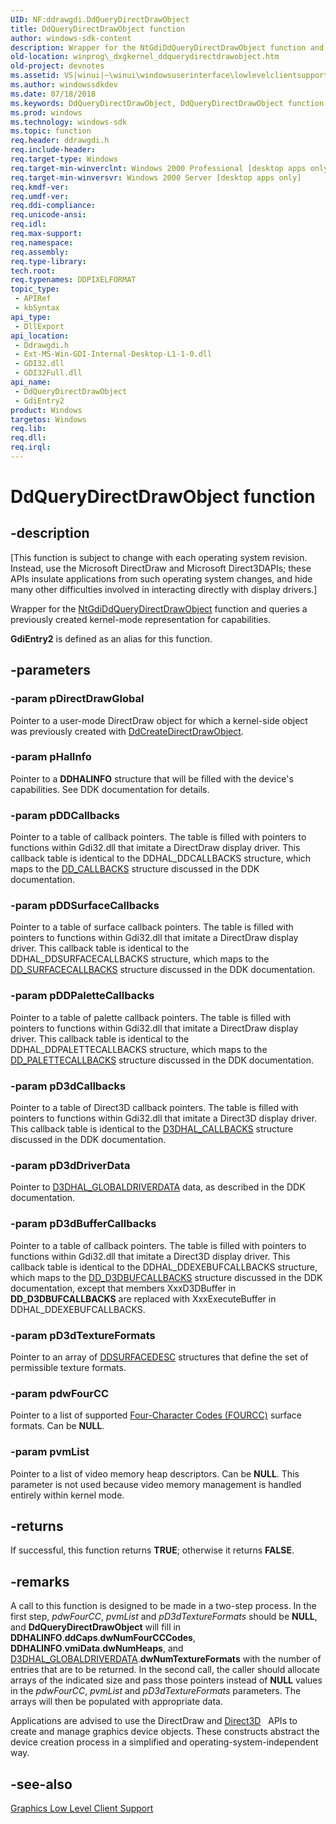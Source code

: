 ```yaml
---
UID: NF:ddrawgdi.DdQueryDirectDrawObject
title: DdQueryDirectDrawObject function
author: windows-sdk-content
description: Wrapper for the NtGdiDdQueryDirectDrawObject function and queries a previously created kernel-mode representation for capabilities. GdiEntry2 is defined as an alias for this function.
old-location: winprog\_dxgkernel_ddquerydirectdrawobject.htm
old-project: devnotes
ms.assetid: VS|winui|~\winui\windowsuserinterface\lowlevelclientsupport\graphics\ddquerydirectdrawobject.htm
ms.author: windowssdkdev
ms.date: 07/18/2018
ms.keywords: DdQueryDirectDrawObject, DdQueryDirectDrawObject function [Windows API], GdiEntry2, _dxgkernel_ddquerydirectdrawobject, ddrawgdi/DdQueryDirectDrawObject, ddrawgdi/GdiEntry2, winprog._dxgkernel_ddquerydirectdrawobject, winui._dxgkernel_ddquerydirectdrawobject
ms.prod: windows
ms.technology: windows-sdk
ms.topic: function
req.header: ddrawgdi.h
req.include-header: 
req.target-type: Windows
req.target-min-winverclnt: Windows 2000 Professional [desktop apps only]
req.target-min-winversvr: Windows 2000 Server [desktop apps only]
req.kmdf-ver: 
req.umdf-ver: 
req.ddi-compliance: 
req.unicode-ansi: 
req.idl: 
req.max-support: 
req.namespace: 
req.assembly: 
req.type-library: 
tech.root: 
req.typenames: DDPIXELFORMAT
topic_type:
 - APIRef
 - kbSyntax
api_type:
 - DllExport
api_location:
 - Ddrawgdi.h
 - Ext-MS-Win-GDI-Internal-Desktop-L1-1-0.dll
 - GDI32.dll
 - GDI32Full.dll
api_name:
 - DdQueryDirectDrawObject
 - GdiEntry2
product: Windows
targetos: Windows
req.lib: 
req.dll: 
req.irql: 
---
```


# DdQueryDirectDrawObject function


## -description


<p class="CCE_Message">[This function is subject to change with each operating system revision. Instead, use the Microsoft DirectDraw and Microsoft Direct3DAPIs; these APIs insulate applications from such operating system changes, and hide many other difficulties involved in interacting directly with display drivers.]

Wrapper for the <a href="https://msdn.microsoft.com/library/ms648693(v=VS.85).aspx">NtGdiDdQueryDirectDrawObject</a> function and queries a previously created kernel-mode representation for capabilities.


<b>GdiEntry2</b> is defined as an alias for this function.


## -parameters




### -param pDirectDrawGlobal

Pointer to a user-mode DirectDraw object for which a kernel-side object was previously created with <a href="https://msdn.microsoft.com/library/ms648435(v=VS.85).aspx">DdCreateDirectDrawObject</a>.


### -param pHalInfo

Pointer to a <b>DDHALINFO</b> structure that will be filled with the device's capabilities. See DDK documentation for details.


### -param pDDCallbacks

Pointer to a table of callback pointers. The table is filled with pointers to functions within Gdi32.dll that imitate a DirectDraw display driver. This callback table is identical to the DDHAL_DDCALLBACKS structure, which maps to the <a href="https://msdn.microsoft.com/library/windows/hardware/ff550485">DD_CALLBACKS</a> structure discussed in the DDK documentation.


### -param pDDSurfaceCallbacks

Pointer to a table of surface callback pointers. The table is filled with pointers to functions within Gdi32.dll that imitate a DirectDraw display driver. This callback table is identical to the DDHAL_DDSURFACECALLBACKS structure, which maps to the <a href="https://msdn.microsoft.com/library/windows/hardware/ff551721">DD_SURFACECALLBACKS</a> structure discussed in the DDK documentation.


### -param pDDPaletteCallbacks

Pointer to a table of palette callback pointers. The table is filled with pointers to functions within Gdi32.dll that imitate a DirectDraw display driver. This callback table is identical to the DDHAL_DDPALETTECALLBACKS structure, which maps to the <a href="https://msdn.microsoft.com/library/windows/hardware/ff551681">DD_PALETTECALLBACKS</a> structure discussed in the DDK documentation.


### -param pD3dCallbacks

Pointer to a table of Direct3D callback pointers. The table is filled with pointers to functions within Gdi32.dll that imitate a Direct3D display driver. This callback table is identical to the <a href="https://msdn.microsoft.com/library/windows/hardware/ff544716">D3DHAL_CALLBACKS</a> structure discussed in the DDK documentation.


### -param pD3dDriverData

Pointer to <a href="https://msdn.microsoft.com/library/windows/hardware/ff545963">D3DHAL_GLOBALDRIVERDATA</a> data, as described in the DDK documentation.


### -param pD3dBufferCallbacks

Pointer to a table of callback pointers. The table is filled with pointers to functions within Gdi32.dll that imitate a Direct3D display driver. This callback table is identical to the DDHAL_DDEXEBUFCALLBACKS structure, which maps to the <a href="https://msdn.microsoft.com/library/windows/hardware/ff550557">DD_D3DBUFCALLBACKS</a> structure discussed in the DDK documentation, except that members XxxD3DBuffer in <b>DD_D3DBUFCALLBACKS</b> are replaced with XxxExecuteBuffer in DDHAL_DDEXEBUFCALLBACKS.


### -param pD3dTextureFormats

Pointer to an array of <a href="https://msdn.microsoft.com/library/windows/hardware/ff550339">DDSURFACEDESC</a> structures that define the set of permissible texture formats.


### -param pdwFourCC

Pointer to a list of supported <a href="https://msdn.microsoft.com/7627b580-4119-48e2-88b7-51b714b5d5b2">Four-Character Codes (FOURCC)</a> surface formats. Can be <b>NULL</b>.


### -param pvmList

Pointer to a list of video memory heap descriptors. Can be <b>NULL</b>. This parameter is not used because video memory management is handled entirely within kernel mode.


## -returns



If successful, this function returns <b>TRUE</b>; otherwise it returns <b>FALSE</b>.




## -remarks



A call to this function is designed to be made in a two-step process. In the first step, <i>pdwFourCC</i>, <i>pvmList</i> and <i>pD3dTextureFormats</i> should be <b>NULL</b>, and <b>DdQueryDirectDrawObject</b> will fill in <b>DDHALINFO</b>.<b>ddCaps</b>.<b>dwNumFourCCCodes</b>, <b>DDHALINFO</b>.<b>vmiData</b>.<b>dwNumHeaps</b>, and <a href="https://msdn.microsoft.com/library/windows/hardware/ff545963">D3DHAL_GLOBALDRIVERDATA</a>.<b>dwNumTextureFormats</b> with the number of entries that are to be returned. In the second call, the caller should allocate arrays of the indicated size and pass those pointers instead of <b>NULL</b> values in the <i>pdwFourCC</i>, <i>pvmList</i> and <i>pD3dTextureFormats</i> parameters. The arrays will then be populated with appropriate data.
        

Applications are advised to use the 
DirectDraw and 
<a href="http://msdn.microsoft.com/en-us/library/bb205147(VS.85).aspx">Direct3D</a>
     
    APIs to create and manage graphics device objects. These constructs abstract the device creation process in a simplified and operating-system-independent way.




## -see-also




<a href="https://msdn.microsoft.com/library/ms648408(v=VS.85).aspx">Graphics Low Level Client Support</a>
 

 

